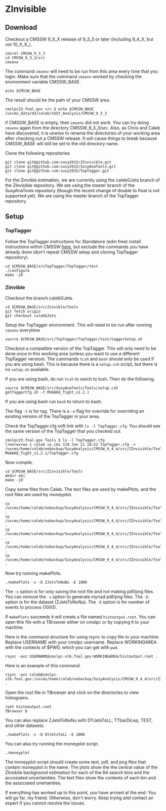 # ZInvisible


## Download

Checkout a CMSSW 9_X_X release of 9_3_3 or later (including 9_4_X, but not 10_X_X_).
```
cmsrel CMSSW_9_3_3
cd CMSSW_9_3_3/src
cmsenv
```

The command `cmsenv` will need to be run from this area every time that you login. Make sure that the command `cmsenv` worked by checking the environment variable CMSSW_BASE. 
```
echo $CMSSW_BASE
```
The result should be the path of your CMSSW area.
```
cmslpc23.fnal.gov src $ echo $CMSSW_BASE
/uscms_data/d3/caleb/SUSY_Analysis/CMSSW_9_3_3
```
If CMSSW_BASE is empty, then `cmsenv` did not work. You can try doing `cmsenv` again from the directory CMSSW_9_3_3/src. Also, as Chris and Caleb have discovered, it is unwise to rename the directories of your working area after checking out a CMSSW release. It will cause things to break because CMSSW_BASE will still be set to the old directory name.

Clone the following repositories

```
git clone git@github.com:susy2015/ZInvisible.git
git clone git@github.com:susy2015/SusyAnaTools.git
git clone git@github.com:susy2015/TopTagger.git
```

For the Zinvible estimation, we are currently using the calebGJets branch of the ZInvisible repository. We are using the master branch of the SusyAnaTools repository (though the recent change of double to float is not supported yet). We are using the master branch of the TopTagger repository.




## Setup


### TopTagger

Follow the TopTagger instructions for Standalone (edm free) install instructions within CMSSW [here](https://github.com/susy2015/TopTagger/tree/master/TopTagger#standalone-edm-free-install-instructions-within-cmssw), but exclude the commands you have already done (don't repeat CMSSW setup and cloning TopTagger repository).
```
cd $CMSSW_BASE/srcTopTagger/TopTagger/test
./configure
make -j8
```

### Zinvible

Checkout the branch calebGJets.
```
cd $CMSSW_BASE/src/Zinvible/Tools
git fetch origin
git checkout calebGJets
```
Setup the TopTagger environment. This will need to be run after running `cmsenv` everytime 
```
source $CMSSW_BASE/src/TopTagger/TopTagger/test/taggerSetup.sh
```
Checkout a compatible version of the TopTagger. This will only need to be done once in this working area (unless you want to use a different TopTagger version). The commands `tcsh` and `bash` should only be used if you are using bash. This is because there is a `setup.csh` script, but there is no `setup.sh` available.

If you are using bash, do run `tcsh` to swich to tcsh. Then do the following.
```
source $CMSSW_BASE/src/SusyAnaTools/Tools/setup.csh
getTaggerCfg.sh -t MVAAK8_Tight_v1.2.1
```
If you are using bash run `bash` to return to bash.

The flag `-t` is for tag. There is a `-o` flag for override for overriding an existing version of the TopTagger in your area.

Check the TopTagger.cfg soft link with `ls -l TopTagger.cfg`. You should see the same version of the TopTagger that you checked out.

```
cmslpc23.fnal.gov Tools $ ls -l TopTagger.cfg
lrwxrwxrwx 1 caleb us_cms 119 Jun 21 18:52 TopTagger.cfg -> /uscms/home/caleb/nobackup/SusyAnalysis/CMSSW_9_4_4/src/ZInvisible/Tools/TopTaggerCfg-MVAAK8_Tight_v1.2.1/TopTagger.cfg
```

Now compile.
```
cd $CMSSW_BASE/src/Zinvisible/Tools
mkdir obj
make -j8
```

Copy some files from Caleb. The text files are used by makePlots, and the root files are used by moneyplot.
```
cp /uscms/home/caleb/nobackup/SusyAnalysis/CMSSW_9_4_4/src/ZInvisible/Tools/sampleSets.txt .
cp /uscms/home/caleb/nobackup/SusyAnalysis/CMSSW_9_4_4/src/ZInvisible/Tools/sampleCollections.txt .
cp /uscms/home/caleb/nobackup/SusyAnalysis/CMSSW_9_4_4/src/ZInvisible/Tools/syst_all.root .
cp /uscms/home/caleb/nobackup/SusyAnalysis/CMSSW_9_4_4/src/ZInvisible/Tools/ALL_approval_2Zjets.root .
cp /uscms/home/caleb/nobackup/SusyAnalysis/CMSSW_9_4_4/src/ZInvisible/Tools/result.root .
```

Now try running makePlots.
```
./makePlots -s -D ZJetsToNuNu -E 1000
```
The `-s` option is for only saving the root file and not making pdf/png files. You can remove the `-s` option to generate myriad pdf/png files. The `-D` option is for the dataset (ZJetsToNuNu). The `-E` option is for number of events to process (1000).

If `makePlots` succeeds it will create a file named `histoutput.root`. You can open this file with a TBrowser either on cmslpc or by copying it to your machine.

Here is the command structure for using rsync to copy file to your machine. Replace USERNAME with your cmslpc username. Replace WORKINGAREA with the contects of $PWD, which you can get with `pwd`.
```
rsync -avz USERNAME@cmslpc-sl6.fnal.gov:WORKINGAREA/histoutput.root .
```
Here is an example of this command.
```
rsync -avz caleb@cmslpc-sl6.fnal.gov:/uscms/home/caleb/nobackup/SusyAnalysis/CMSSW_9_4_4/src/ZInvisible/Tools/histoutput.root .
```

Open the root file in TBrowser and click on the directories to view histograms.
```
root histooutput.root
TBrowser b
```

You can also replace ZJetsToNuNu with DYJetsToLL, TTbarDiLep, TEST, and other datasets.
```
./makePlots -s -D DYJetsToLL -E 1000
```

You can also try running the moneyplot script.
```
./moneyplot
```
The moneyplot script should create some text, pdf, and png files that contain moneyplot in the name. The plots show the the central value of the ZInsibile background estimation for each of the 84 search bins and the accosiated uncertainties. The text files show the contents of each bin and the associated unertainties.

If everything has worked up to this point, you have arrived at the end. You will go far, my friend. Otherwise, don't worry. Keep trying and contact an expert if you cannot resolve the issues.

